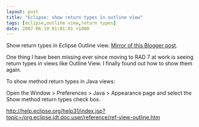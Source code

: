 ```yaml
---
layout: post
title: "Eclipse: show return types in outline view"
tags: [eclipse,outline view,return types]
date: 2007-06-10 01:01:01 +1000
---
```


Show return types in Eclipse Outline view. [Mirror of this Blogger post](https://robertmarkbramprogrammer.blogspot.com/2007/06/eclipse-show-return-types-in-outline.html).

<p>One thing I have been missing ever since moving to RAD 7 at work is seeing return types in views like Outline View. I finally found out how to show them again.</p>

<p>To show method return types in Java views:</p>

<p>Open the Window &gt; Preferences &gt; Java &gt; Appearance page and select the Show method return types check box.</p>

<p><a href="http://help.eclipse.org/help31/index.jsp?topic=/org.eclipse.jdt.doc.user/reference/ref-view-outline.htm">http://help.eclipse.org/help31/index.jsp?topic=/org.eclipse.jdt.doc.user/reference/ref-view-outline.htm</a></p>
